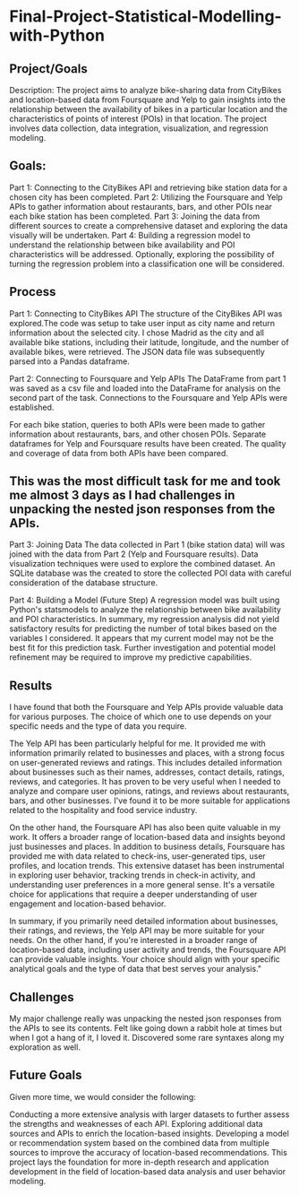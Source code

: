 # Final-Project-Statistical-Modelling-with-Python


## Project/Goals
Description: The project aims to analyze bike-sharing data from CityBikes and location-based data from Foursquare and Yelp to gain insights into the relationship between the availability of bikes in a particular location and the characteristics of points of interest (POIs) in that location. The project involves data collection, data integration, visualization, and regression modeling.

## Goals:

Part 1: Connecting to the CityBikes API and retrieving bike station data for a chosen city has been completed.
Part 2: Utilizing the Foursquare and Yelp APIs to gather information about restaurants, bars, and other POIs near each bike station has been completed.
Part 3: Joining the data from different sources to create a comprehensive dataset and exploring the data visually will be undertaken.
Part 4: Building a regression model to understand the relationship between bike availability and POI characteristics will be addressed.
Optionally, exploring the possibility of turning the regression problem into a classification one will be considered.

## Process
Part 1: Connecting to CityBikes API
The structure of the CityBikes API was explored.The code was setup to take user input as city name and return information about
the selected city. I chose Madrid as the city and all available bike stations, including their latitude, longitude, and the number of available bikes, were retrieved.
The JSON data file was subsequently parsed into a Pandas dataframe.

Part 2: Connecting to Foursquare and Yelp APIs
The DataFrame from part 1 was saved as a csv file and loaded into the DataFrame for analysis on the second part of the task.
Connections to the Foursquare and Yelp APIs were established.

For each bike station, queries to both APIs were been made to gather information about restaurants, bars, and other chosen POIs.
Separate dataframes for Yelp and Foursquare results have been created.
The quality and coverage of data from both APIs have been compared. 
## This was the most difficult task for me and took me almost 3 days as I had challenges in unpacking the nested json responses from the APIs.

Part 3: Joining Data
The data collected in Part 1 (bike station data) will was joined with the data from Part 2 (Yelp and Foursquare results).
Data visualization techniques were used to explore the combined dataset.
An SQLite database was the created to store the collected POI data with careful consideration of the database structure.

Part 4: Building a Model (Future Step)
A regression model was built using Python's statsmodels to analyze the relationship between bike availability and POI characteristics.
In summary, my regression analysis did not yield satisfactory results for predicting the number of total bikes based on the variables I considered. It appears that my current model may not be the best fit for this prediction task. Further investigation and potential model refinement may be required to improve my predictive capabilities.


## Results
I have found that both the Foursquare and Yelp APIs provide valuable data for various purposes. The choice of which one to use depends on your specific needs and the type of data you require. 

The Yelp API has been particularly helpful for me. It provided me with information primarily related to businesses and places, with a strong focus on user-generated reviews and ratings. This includes detailed information about businesses such as their names, addresses, contact details, ratings, reviews, and categories. It has proven to be very useful when I needed to analyze and compare user opinions, ratings, and reviews about restaurants, bars, and other businesses. I've found it to be more suitable for applications related to the hospitality and food service industry.

On the other hand, the Foursquare API has also been quite valuable in my work. It offers a broader range of location-based data and insights beyond just businesses and places. In addition to business details, Foursquare has provided me with data related to check-ins, user-generated tips, user profiles, and location trends. This extensive dataset has been instrumental in exploring user behavior, tracking trends in check-in activity, and understanding user preferences in a more general sense. It's a versatile choice for applications that require a deeper understanding of user engagement and location-based behavior.

In summary, if you primarily need detailed information about businesses, their ratings, and reviews, the Yelp API may be more suitable for your needs. On the other hand, if you're interested in a broader range of location-based data, including user activity and trends, the Foursquare API can provide valuable insights. Your choice should align with your specific analytical goals and the type of data that best serves your analysis."

## Challenges 
My major challenge really was unpacking the nested json responses from the APIs to see its contents. Felt like going down a rabbit hole at times but when I got a hang of it, I loved it. Discovered some rare syntaxes along my exploration as well.

## Future Goals
Given more time, we would consider the following:

Conducting a more extensive analysis with larger datasets to further assess the strengths and weaknesses of each API.
Exploring additional data sources and APIs to enrich the location-based insights.
Developing a model or recommendation system based on the combined data from multiple sources to improve the accuracy of location-based recommendations.
This project lays the foundation for more in-depth research and application development in the field of location-based data analysis and user behavior modeling.